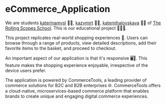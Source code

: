 # eCommerce_Application
We are students [katerinamysl](https://github.com/katerinamysl) 🙋‍♀️, [kazymirt](https://github.com/kazymirt) 🙋‍♂️, [katemihalovskaya](https://github.com/katemihalovskaya) 🙋‍♀️ of [The Rolling Scopes School](https://rollingscopes.com/). This is our educational project 📓🧑‍🎓. 

This project replicates real-world shopping experiences 🛒. Users can browse through a range of products, view detailed descriptions, add their favorite items to the basket, and proceed to checkout.

An important aspect of our application is that it's responsive 🖥️📱. This feature makes the shopping experience enjoyable, irrespective of the device users prefer.

The application is powered by CommerceTools, a leading provider of commerce solutions for B2C and B2B enterprises 🌐. CommerceTools offers a cloud-native, microservices-based commerce platform that enables brands to create unique and engaging digital commerce experiences.